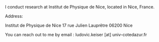 I conduct research at Institut de Physique de Nice, located in Nice, France.

Address: 

Institut de Physique de Nice
17 rue Julien Lauprêtre
06200 Nice

You can reach out to me by email : ludovic.keiser [at] univ-cotedazur.fr

